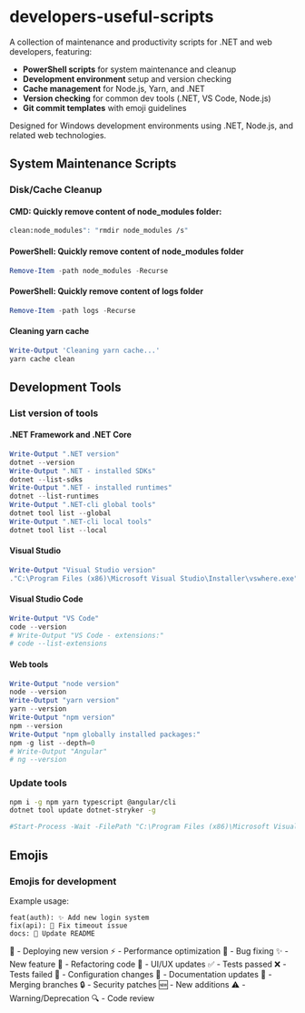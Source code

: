 # developers-useful-scripts

A collection of maintenance and productivity scripts for .NET and web developers, featuring:

- **PowerShell scripts** for system maintenance and cleanup
- **Development environment** setup and version checking
- **Cache management** for Node.js, Yarn, and .NET
- **Version checking** for common dev tools (.NET, VS Code, Node.js)
- **Git commit templates** with emoji guidelines

Designed for Windows development environments using .NET, Node.js, and related web technologies.

## System Maintenance Scripts

### Disk/Cache Cleanup

#### CMD: Quickly remove content of node_modules folder:
```bash
clean:node_modules": "rmdir node_modules /s"
```

#### PowerShell: Quickly remove content of node_modules folder
```powershell
Remove-Item -path node_modules -Recurse
```

#### PowerShell: Quickly remove content of logs folder
```powershell
Remove-Item -path logs -Recurse
```

#### Cleaning yarn cache
```powershell
Write-Output 'Cleaning yarn cache...'
yarn cache clean
```

## Development Tools

### List version of tools

#### .NET Framework and .NET Core
```powershell
Write-Output ".NET version"
dotnet --version
Write-Output ".NET - installed SDKs"
dotnet --list-sdks
Write-Output ".NET - installed runtimes"
dotnet --list-runtimes
Write-Output ".NET-cli global tools"
dotnet tool list --global
Write-Output ".NET-cli local tools"
dotnet tool list --local
```

#### Visual Studio
```powershell
Write-Output "Visual Studio version"
."C:\Program Files (x86)\Microsoft Visual Studio\Installer\vswhere.exe" -latest -property catalog_productDisplayVersion
```

#### Visual Studio Code
```powershell
Write-Output "VS Code"
code --version
# Write-Output "VS Code - extensions:"
# code --list-extensions
```

#### Web tools
```powershell
Write-Output "node version"
node --version
Write-Output "yarn version"
yarn --version
Write-Output "npm version"
npm --version
Write-Output "npm globally installed packages:"
npm -g list --depth=0
# Write-Output "Angular"
# ng --version
```

### Update tools
```bash
npm i -g npm yarn typescript @angular/cli
dotnet tool update dotnet-stryker -g
```

```powershell
#Start-Process -Wait -FilePath "C:\Program Files (x86)\Microsoft Visual Studio\Installer\vs_installer.exe" -ArgumentList "update --passive --norestart --installpath ""C:\Program Files (x86)\Microsoft Visual Studio\2019\Professional"""
```

## Emojis

### Emojis for development

Example usage:
```
feat(auth): ✨ Add new login system
fix(api): 🐛 Fix timeout issue
docs: 📝 Update README
```

🚀 - Deploying new version
⚡ - Performance optimization
🐛 - Bug fixing
✨ - New feature
🔨 - Refactoring code
🎨 - UI/UX updates
✅ - Tests passed
❌ - Tests failed
🔧 - Configuration changes
📝 - Documentation updates
🔀 - Merging branches
🔒 - Security patches
🆕 - New additions
⚠️ - Warning/Deprecation
🔍 - Code review
